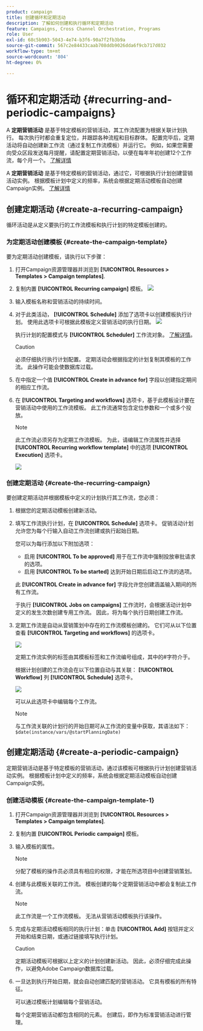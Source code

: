 ```yaml
---
product: campaign
title: 创建循环和定期活动
description: 了解如何创建和执行循环和定期活动
feature: Campaigns, Cross Channel Orchestration, Programs
role: User
exl-id: 68c5b903-5043-4e74-b3f6-90a7f2fb3b9a
source-git-commit: 567c2e84433caab708ddb9026dda6f9cb717d032
workflow-type: tm+mt
source-wordcount: '804'
ht-degree: 0%

---
```


# 循环和定期活动 {#recurring-and-periodic-campaigns}

A **定期营销活动** 是基于特定模板的营销活动，其工作流配置为根据关联计划执行。 每次执行时都会重复定位，并跟踪各种流程和目标群体。  配置完毕后，定期活动将自动创建新工作流（通过复制工作流模板）并运行它。 例如，如果您需要向受众区段发送每月提醒，请配置定期营销活动，以便在每年年初创建12个工作流，每个月一个。 [了解详情](#create-a-recurring-campaign)

A **定期营销活动** 是基于特定模板的营销活动，通过它，可根据执行计划创建营销活动实例。 根据模板计划中定义的频率，系统会根据定期活动模板自动创建Campaign实例。 [了解详情](#create-a-periodic-campaign)

## 创建定期活动 {#create-a-recurring-campaign}

循环活动是从定义要执行的工作流模板和执行计划的特定模板创建的。

### 为定期活动创建模板 {#create-the-campaign-template}

要为定期活动创建模板，请执行以下步骤：

1. 打开Campaign资源管理器并浏览到 **[!UICONTROL Resources > Templates > Campaign templates]**.
1. 复制内置 **[!UICONTROL Recurring campaign]** 模板。
   ![](assets/recurring-campaign-duplicate.png)
1. 输入模板名称和营销活动的持续时间。
1. 对于此类活动， **[!UICONTROL Schedule]** 添加了选项卡以创建模板执行计划。 使用此选项卡可根据此模板定义营销活动的执行日期。
   ![](assets/recurring-campaign-schedule.png)

   执行计划的配置模式与 **[!UICONTROL Scheduler]** 工作流对象。 [了解详情](../workflow/scheduler.md)。

   >[!CAUTION]
   >
   >必须仔细执行执行计划配置。 定期活动会根据指定的计划复制其模板的工作流。 此操作可能会使数据库过载。

1. 在中指定一个值 **[!UICONTROL Create in advance for]** 字段以创建指定期间的相应工作流。
1. 在 **[!UICONTROL Targeting and workflows]** 选项卡，基于此模板设计要在营销活动中使用的工作流模板。 此工作流通常包含定位参数和一个或多个投放。

   >[!NOTE]
   >
   >此工作流必须另存为定期工作流模板。 为此，请编辑工作流属性并选择 **[!UICONTROL Recurring workflow template]** 中的选项 **[!UICONTROL Execution]** 选项卡。

   ![](assets/recurring-campaign-wf-properties.png)

### 创建定期活动 {#create-the-recurring-campaign}

要创建定期活动并根据模板中定义的计划执行其工作流，您必须：

1. 根据您的定期活动模板创建新活动。
1. 填写工作流执行计划，在 **[!UICONTROL Schedule]** 选项卡。 促销活动计划允许您为每个行输入自动工作流创建或执行起始日期。

   您可以为每行添加以下附加选项：

   * 启用 **[!UICONTROL To be approved]** 用于在工作流中强制投放审批请求的选项。
   * 启用 **[!UICONTROL To be started]** 达到开始日期后启动工作流的选项。

   此 **[!UICONTROL Create in advance for]** 字段允许您创建涵盖输入期间的所有工作流。

   于执行 **[!UICONTROL Jobs on campaigns]** 工作流时，会根据活动计划中定义的发生次数创建专用工作流。 因此，将为每个执行日期创建工作流。

1. 定期工作流是自动从营销策划中存在的工作流模板创建的。 它们可从以下位置查看 **[!UICONTROL Targeting and workflows]** 的选项卡。

   ![](assets/recurring-wf-created.png)

   定期工作流实例的标签由其模板标签和工作流编号组成，其中的#字符介于。

   根据计划创建的工作流会在以下位置自动与其关联： **[!UICONTROL Workflow]** 列 **[!UICONTROL Schedule]** 选项卡。

   ![](assets/recurring-wf-schedule-executed.png)

   可以从此选项卡中编辑每个工作流。

   >[!NOTE]
   >
   >与工作流关联的计划行的开始日期可从工作流的变量中获取，其语法如下：\
   >`$date(instance/vars/@startPlanningDate)`

## 创建定期活动 {#create-a-periodic-campaign}

定期营销活动是基于特定模板的营销活动，通过该模板可根据执行计划创建营销活动实例。 根据模板计划中定义的频率，系统会根据定期活动模板自动创建Campaign实例。

### 创建活动模板 {#create-the-campaign-template-1}

1. 打开Campaign资源管理器并浏览到 **[!UICONTROL Resources > Templates > Campaign templates]**.
1. 复制内置 **[!UICONTROL Periodic campaign]** 模板。
1. 输入模板的属性。

   >[!NOTE]
   >
   >分配了模板的操作员必须具有相应的权限，才能在所选项目中创建营销策划。

1. 创建与此模板关联的工作流。 模板创建的每个定期营销活动中都会复制此工作流。

   >[!NOTE]
   >
   >此工作流是一个工作流模板。 无法从营销活动模板执行该操作。

1. 完成与定期活动模板相同的执行计划：单击 **[!UICONTROL Add]** 按钮并定义开始和结束日期，或通过链接填写执行计划。

   >[!CAUTION]
   >
   >定期活动模板可根据以上定义的计划创建新活动。 因此，必须仔细完成此操作，以避免Adobe Campaign数据库过载。

1. 一旦达到执行开始日期，就会自动创建匹配的营销活动。 它具有模板的所有特征。

   可以通过模板计划编辑每个营销活动。

   每个定期营销活动都包含相同的元素。 创建后，即作为标准营销活动进行管理。

